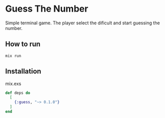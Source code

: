# Guess The Number
Simple terminal game. The player select the dificult and start guessing the number.

## How to run
```
mix run
```

## Installation
mix.exs

```elixir
def deps do
  [
    {:guess, "~> 0.1.0"}
  ]
end
```
